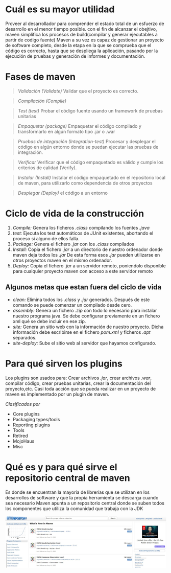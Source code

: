 # Cuál es su mayor utilidad

Proveer al desarrollador para comprender el estado total de un esfuerzo de desarrollo en el menor tiempo posible.
con el fin de alcanzar el obejtivo, maven simplifica los procesos de build(compilar y generar ejecutables a partir de codigo fuente)
Maven a su vez es capaz de gestionar un proyecto de software completo, desde la etapa en la que se comprueba que el código es correcto, hasta que se despliega la aplicación, 
pasando por la ejecución de pruebas y generación de informes y documentación.

# Fases de maven

> *Validación (Validate)*
>  Validar que el proyecto es correcto.

> *Compilación (Compile)*

> *Test (test)*
> Probar el código fuente usando un framework de pruebas unitarias

> *Empaquetar (package)*
> Empaquetar el código compilado y transformarlo en algún formato tipo .jar o .war

> *Pruebas de integración (Integration-test)*
> Procesar y desplegar el código en algún entorno donde se puedan ejecutar las pruebas de integración.

> *Verificar*
> Verificar que el código empaquetado es válido y cumple los criterios de calidad (Verify).

> *Instalar (Install)*
> Instalar el código empaquetado en el repositorio local de maven, para utilizarlo como dependencia de otros proyectos

> *Desplegar (Deploy)*
> el código a un entorno

# Ciclo de vida de la construcción

1. *Compile:* Genera los ficheros *.class* compilando los fuentes *.java*
2. *test:* Ejecuta los test automáticos de JUnit existentes, abortando el proceso si alguno de ellos falla.
3. *Package:* Genera el fichero *.jar* con los *.class* compilados
4. *Install:* Copia el fichero *.jar* a un directorio de nuestro ordenador donde maven deja todos los *.jar* De esta forma esos *.jar* pueden utilizarse en otros proyectos maven en el mismo ordenador.
5. *Deploy:* Copia el fichero *.jar* a un servidor remoto, poniendolo disponible para cualquier proyecto maven con acceso a este servidor remoto

## Algunos metas que estan fuera del ciclo de vida
+ *clean:* Elimina todos los *.class* y *.jar* generados. Después de este comando se puede comenzar un compilado desde cero.
+ *assembly:* Genera un fichero *.zip* con todo lo necesario para instalar nuestro programa java. Se debe configurar previamente en un fichero xml qué se debe incluir en ese zip.
+ *site:* Genera un sitio web con la información de nuestro proyecto. Dicha información debe escribirse en el fichero *pom.xml* y ficheros *.apt* separados.
+ *site-deploy:* Sube el sitio web al servidor que hayamos configurado.


# Para qué sirven los plugins

Los plugins son usados para: Crear archivos *.jar*, crear archivos *.war*, compilar código, crear pruebas unitarias, crear la documentación del proyecto,etc.
Casi toda acción que se pueda realizar en un proyecto de maven es implementado por un plugin de maven.

*Clasificados por*
* Core plugins
* Packaging types/tools
* Reporting plugins
* Tools
* Retired
* MojoHaus
* Misc


# Qué es y para qué sirve el repositorio central de maven

Es donde se encuentran la mayoría de librerías que se utilizan en los desarrollos de software y que la propia herramienta se descarga
cuando sea necesario
Maven apunta a un repositorio central donde se suben todos los componentes que utiliza la comunidad que trabaja con la JDK

![](main.jpg)	
